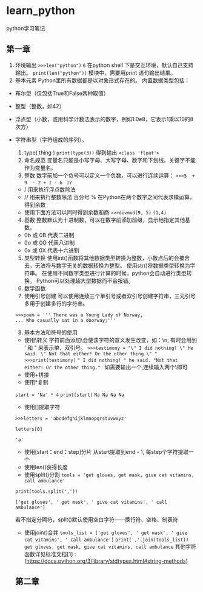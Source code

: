 # learn_python
python学习笔记

## 第一章
 1. 环境输出
 `>>>len("python")`
`6`
在python shell 下是交互环境，默认自己支持输出。
`print(len("python"))`
模块中，需要用print 语句输出结果。
 2. 基本元素
Python里所有数据都是以对象形式存在的。
内置数据类型包括：
* 布尔型（仅包括True和False两种取值）
* 整型（整数，如42）
* 浮点型（小数，或用科学计数法表示的数字，例如1.0e8，它表示1乘以10的8次方）
* 字符串型（字符组成的序列）。
	1.  type( thing )
	`print(type(3))`
	得到输出
	`<class 'float'>`
	2.  命名规范
	变量名只能是小写字母、大写字母、数字和下划线。关键字不能作为变量名。
	3. 整数
	数字前加一个负号可以定义一个负数，可以进行连续运算：
	`>>>5  + 9  - 2 + 1 - 6 `
	`17`
	* / 用来执行浮点数除法
	* // 用来执行整数除法
	百分号 % 在Python在两个数字之间代表求模运算，得到余数
	* 使用下面方法可以同时得到余数和商
	`>>>divmod(9, 5)`
	`(1,4)`
	4. 基数
	整数默认为十进制数，可以在数字前添加前缀，显示地指定其他基数。
	* 0b 或 0B 代表二进制
	* 0o 或 0O 代表八进制
	* 0x 或 0X 代表十六进制
	5. 类型转换
	使用int()函数将其他数据类型转换为整数，小数点后的会被舍去，无法将与数字无关的数据转换为整型。
	使用str()将数据类型转换为字符串。
	在使用不同数字类型进行计算的时候，python会自动进行类型转换。
	Python可以处理超大型数据而不会报错。
	6. 数学函数
	7. 使用引号创建
	可以使用连续三个单引号或者双引号创建字符串，三元引号多用于创建多行的字符串。
	```
	>>>poem = ''' There was a Young Lady of Norway,
	... Who casually sat in a doorway;'''
	```
	8. 基本方法和符号的使用
	* 使用\转义
	字符前面添加\会使该字符的意义发生改变，如：\n, 有时会用到 \' 和 \" 来表示单、双引号。
	`>>>testimony = "\" I did nothing! \" he said. \" Not that either! Or the other thing.\" "` 
	`>>>print(testimony)`
	`" I did nothing! " he said. "Not that either! Or the other thing." `
	如需要输出一个\,连续输入两个\\即可
	* 使用+拼接
	* 使用*复制
	
	`start = 'Na' * 4` 
	`print(start)`
	`Na Na Na Na`
	* 使用[]提取字符
	
	`>>>letters = 'abcdefghijklmnopqrstuvwxyz'`
	
	`letters[0]`
	
	`'a'`
	* 使用[start：end：step]分片
	从start提取到end - 1, 每step个字符提取一个
	* 使用len()获得长度
	* 使用split()分割
	`tools = 'get gloves, get mask, give cat vitamins, call ambulance'`
	
	`print(tools.split(','))`
	
	`['get gloves', ' get mask', ' give cat vitamins', ' call ambulance']`
	
	若不指定分隔符，split()默认使用空白字符——换行符、空格、制表符
	* 使用join()合并
	`tools_list = ['get gloves', ' get mask', ' give cat vitamins', ' call ambulance']`
	`print(','.join(tools_list))`
	`get gloves, get mask, give cat vitamins, call ambulance`
	其他字符函数详见标准文档[1] : (https://docs.python.org/3/library/stdtypes.html#string-methods)
	## 第二章
	